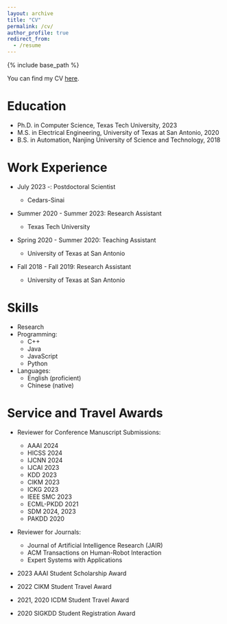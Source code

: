 ```yaml
---
layout: archive
title: "CV"
permalink: /cv/
author_profile: true
redirect_from:
  - /resume
---
```


{% include base_path %}

You can find my CV [here](https://drive.google.com/drive/folders/1B-NCJlwZvd1HKAMFnUTPYeELDWb3kHHO?usp=sharing).

Education
======

* Ph.D. in Computer Science, Texas Tech University, 2023
* M.S. in Electrical Engineering, University of Texas at San Antonio, 2020
* B.S. in Automation, Nanjing University of Science and Technology, 2018

Work Experience
======
* July 2023 -: Postdoctoral Scientist
  * Cedars-Sinai

* Summer 2020 - Summer 2023: Research Assistant
  * Texas Tech University

* Spring 2020 - Summer 2020: Teaching Assistant
  * University of Texas at San Antonio

* Fall 2018 - Fall 2019: Research Assistant
  * University of Texas at San Antonio
  
Skills
======
* Research
* Programming:
  * C++
  * Java
  * JavaScript
  * Python
* Languages: 
  * English (proficient)
  * Chinese (native)

  
Service and Travel Awards
======
* Reviewer for Conference Manuscript Submissions:
   * AAAI 2024
   * HICSS 2024
   * IJCNN 2024
   * IJCAI 2023
   * KDD 2023 
   * CIKM 2023
   * ICKG 2023
   * IEEE SMC 2023
   * ECML-PKDD 2021
   * SDM 2024, 2023
   * PAKDD 2020
* Reviewer for Journals:
   * Journal of Artificial Intelligence Research (JAIR)
   * ACM Transactions on Human-Robot Interaction
   * Expert Systems with Applications
   
* 2023 AAAI Student Scholarship Award
* 2022 CIKM Student Travel Award
* 2021, 2020 ICDM Student Travel Award
* 2020 SIGKDD Student Registration Award
